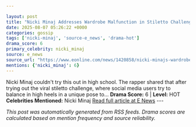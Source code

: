 ```yaml
---

layout: post
title: "Nicki Minaj Addresses Wardrobe Malfunction in Stiletto Challenge Video"
date: 2025-08-07 05:26:22 +0000
categories: gossip
tags: ['nicki-minaj', 'source-e_news', 'drama-hot']
drama_score: 6
primary_celebrity: nicki_minaj
source: e_news
source_url: "https://www.eonline.com/news/1420858/nicki-minajs-wardrobe-malfunction-in-stiletto-challenge-video?cmpid=rss-syndicate-genericrss-us-top_stories"
mentions: {'nicki_minaj': 6}
---
```


Nicki Minaj couldn't try this out in high school. The rapper shared that after trying out the viral stiletto challenge, where social media users try to balance in high heels in a unique pose to... **Drama Score:** 6 | **Level:** HOT **Celebrities Mentioned:** Nicki Minaj [Read full article at E News](https://www.eonline.com/news/1420858/nicki-minajs-wardrobe-malfunction-in-stiletto-challenge-video?cmpid=rss-syndicate-genericrss-us-top_stories) --- 

*This post was automatically generated from RSS feeds. Drama scores are calculated based on mention frequency and source reliability.*